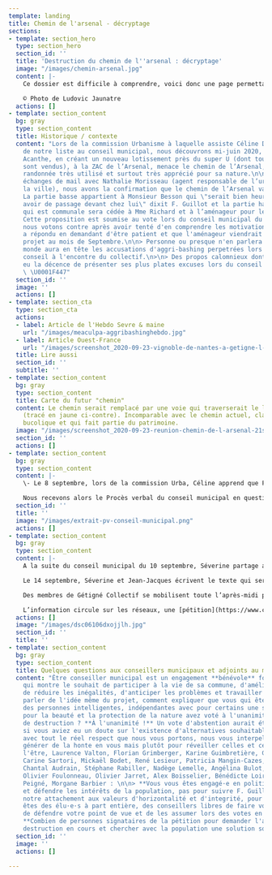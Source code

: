 ```yaml
---
template: landing
title: Chemin de l'arsenal - décryptage
sections:
- template: section_hero
  type: section_hero
  section_id: ''
  title: 'Destruction du chemin de l''arsenal : décryptage'
  image: "/images/chemin-arsenal.jpg"
  content: |-
    Ce dossier est difficile à comprendre, voici donc une page permettant d'y voir plus clair et de partager en toute transparence le niveau d'information et de compréhension que nous avons du sujet. N'hésitez pas à nous contacter s'il persiste des zones d'ombre ou que vous avez des réponses ou détails à apporter.

    © Photo de Ludovic Jaunatre
  actions: []
- template: section_content
  bg: gray
  type: section_content
  title: Historique / contexte
  content: "Lors de la commission Urbanisme à laquelle assiste Céline David, élue
    de notre liste au conseil municipal, nous découvrons mi-juin 2020, que l’aménageur
    Acanthe, en créant un nouveau lotissement près du super U (dont tous les lots
    sont vendus), à la ZAC de l’Arsenal, menace le chemin de l’Arsenal, chemin de
    randonnée très utilisé et surtout très apprécié pour sa nature.\n\nAprès quelques
    échanges de mail avec Nathalie Morisseau (agent responsable de l’urbanisme de
    la ville), nous avons la confirmation que le chemin de l’Arsenal va disparaître.
    La partie basse appartient à Monsieur Besson qui \"serait bien heureux de ne plus
    avoir de passage devant chez lui\" dixit F. Guillot et la partie haute du chemin
    qui est communale sera cédée à Mme Richard et à l’aménageur pour les travaux.
    Cette proposition est soumise au vote lors du conseil municipal du 25 juin où
    nous votons contre après avoir tenté d'en comprendre les motivations et F. Guillot
    a répondu en demandant d'être patient et que l'aménageur viendrait présenter le
    projet au mois de Septembre.\n\n> Personne ou presque n'en parlera car tout le
    monde aura en tête les accusations d'aggri-bashing perpetrées lors de ce même
    conseil à l'encontre du collectif.\n>\n> Des propos calomnieux dont le maire a
    eu la décence de présenter ses plus plates excuses lors du conseil municipal suivant.
    \ \U0001F447"
  section_id: ''
  image: ''
  actions: []
- template: section_cta
  type: section_cta
  actions:
  - label: Article de l'Hebdo Sevre & maine
    url: "/images/meaculpa-aggribashinghebdo.jpg"
  - label: Article Ouest-France
    url: "/images/screenshot_2020-09-23-vignoble-de-nantes-a-getigne-l-opposition-municipale-lavee-des-accusations-d-agribashing.png"
  title: Lire aussi
  section_id: ''
  subtitle: ''
- template: section_content
  bg: gray
  type: section_content
  title: Carte du futur "chemin"
  content: Le chemin serait remplacé par une voie qui traverserait le lotissement
    (tracé en jaune ci-contre). Incomparable avec le chemin actuel, classé, naturel,
    bucolique et qui fait partie du patrimoine.
  image: "/images/screenshot_2020-09-23-reunion-chemin-de-l-arsenal-21sept2020.png"
  section_id: ''
  actions: []
- template: section_content
  bg: gray
  type: section_content
  content: |-
    \- Le 8 septembre, lors de la commission Urba, Céline apprend que François Guillot a rencontré seul l’aménageur quelques jours auparavant contrairement à ce qu'il avait dit lors du conseil de Juin. Aucune information supplémentaire n’est donnée à part la date du début des travaux : le 21 septembre.

    Nous recevons alors le Procès verbal du conseil municipal en question (ci-contre l'extrait correspondant).
  section_id: ''
  title: ''
  image: "/images/extrait-pv-conseil-municipal.png"
  actions: []
- template: section_content
  bg: gray
  type: section_content
  content: |-
    A la suite du conseil municipal du 10 septembre, Séverine partage avec les autres élus sa volonté d’agir contre la disparition du chemin.

    Le 14 septembre, Séverine et Jean-Jacques écrivent le texte qui sera affiché sur des pancartes dénonçant l’acte et les installent samedi 19 en bas et en haut du chemin. Le lendemain, dimanche, les **panneaux** disparaissent (sauf un) -- _d'ailleurs on veut bien les récupérer_.

    Des membres de Gétigné Collectif se mobilisent toute l’après-midi pour rester près du panneau et ainsi informer les nombreux promeneurs dépités.

    L’information circule sur les réseaux, une [pétition](https://www.change.org/chemin-arsenal-getigne) est créée et reccueille plus de 500 signatures en 2 jours, sans que la presse n'ait pu relayer l'information.
  actions: []
  image: "/images/dsc06106dxojjlh.jpg"
  section_id: ''
  title: ''
- template: section_content
  bg: gray
  type: section_content
  title: Quelques questions aux conseillers municipaux et adjoints au maire
  content: "Être conseiller municipal est un engagement **bénévole** fort, audacieux,
    qui montre le souhait de participer à la vie de sa commune, d'améliorer les choses,
    de réduire les inégalités, d'anticiper les problèmes et travailler aux solutions.\n\nSans
    parler de l'idée même du projet, comment expliquer que vous qui êtes, à priori
    des personnes intelligentes, indépendantes avec pour certains une sensibilité
    pour la beauté et la protection de la nature avez voté à l'unanimité ce projet
    de destruction ? **À l'unanimité !** Un vote d'abstention aurait été plus entendable
    si vous aviez eu un doute sur l'existence d'alternatives souhaitables.\n\nAlors
    avec tout le réel respect que nous vous portons, nous vous interpellons sans vouloir
    générer de la honte en vous mais plutôt pour réveiller celles et ceux qui peuvent
    l'être, Laurence Valton, Florian Grimberger, Karine Guimbretière, Gilles Chabs,
    Carine Sartori, Mickaël Bodet, René Lesieur, Patricia Mangin-Cazes, Etienne Ripoche,
    Chantal Audrain, Stéphane Rabiller, Nadège Lemelle, Angélina Bulot, Lore Pichaud,
    Olivier Foulonneau, Olivier Jarret, Alex Boisselier, Bénédicte Loiret, Jonathan
    Peigné, Morgane Barbier : \n\n> **Vous vous êtes engagé·e en politique pour servir
    et défendre les intérêts de la population, pas pour suivre F. Guillot. Vous connaissez
    notre attachement aux valeurs d'horizontalité et d'integrité, pour nous, vous
    êtes des élu·e·s à part entière, des conseillers libres de faire vos propres choix,
    de défendre votre point de vue et de les assumer lors des votes en conseil municipal.**\n>\n>
    **Combien de personnes signataires de la pétition pour demander l'arrêt de la
    destruction en cours et chercher avec la population une solution soutenable ?**"
  section_id: ''
  image: ''
  actions: []

---
```


